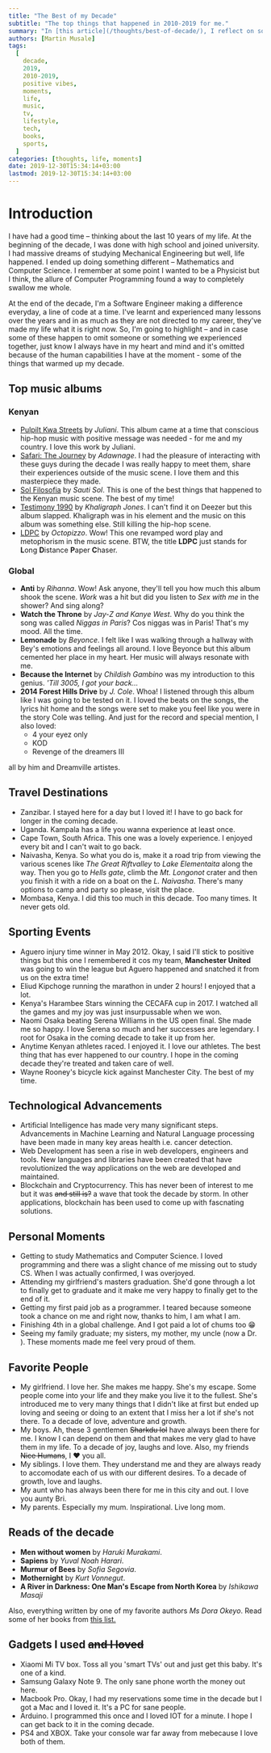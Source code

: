 ```yaml
---
title: "The Best of my Decade"
subtitle: "The top things that happened in 2010-2019 for me."
summary: "In [this article](/thoughts/best-of-decade/), I reflect on some of the best things and moments that I had in the decade 2010-2019. It's been a wonderful 10 years full of ups and downs and in as much as I would like to have a balanced view of both, I choose to stick with the positive things that happened to me and that I can remember."
authors: [Martin Musale]
tags:
  [
    decade,
    2019,
    2010-2019,
    positive vibes,
    moments,
    life,
    music,
    tv,
    lifestyle,
    tech,
    books,
    sports,
  ]
categories: [thoughts, life, moments]
date: 2019-12-30T15:34:14+03:00
lastmod: 2019-12-30T15:34:14+03:00
---
```


# Introduction

I have had a good time – thinking about the last 10 years of my life. At the beginning of the decade, I was done with high school and joined university. I had massive dreams of studying Mechanical Engineering but well, life happened. I ended up doing something different – Mathematics and Computer Science. I remember at some point I wanted to be a Physicist but I think, the allure of Computer Programming found a way to completely swallow me whole.

At the end of the decade, I'm a Software Engineer making a difference everyday, a line of code at a time. I've learnt and experienced many lessons over the years and in as much as they are not directed to my career, they've made my life what it is right now. So, I'm going to highlight – and in case some of these happen to omit someone or something we experienced together, just know I always have in my heart and mind and it's omitted because of the human capabilities I have at the moment - some of the things that warmed up my decade.

## Top music albums

### Kenyan

- [Pulpilt Kwa Streets](https://www.deezer.com/us/album/7735020) by _Juliani_. This album came at a time that conscious hip-hop music with positive message was needed - for me and my country. I love this work by Juliani.
- [Safari: The Journey](https://www.deezer.com/us/album/14705184) by _Adawnage_. I had the pleasure of interacting with these guys during the decade I was really happy to meet them, share their experiences outside of the music scene. I love them and this masterpiece they made.
- [Sol Filosofia](https://www.deezer.com/us/album/1062555) by _Sauti Sol_. This is one of the best things that happened to the Kenyan music scene. The best of my time!
- [Testimony 1990](#) by _Khaligraph Jones_. I can't find it on Deezer but this album slapped. Khaligraph was in his element and the music on this album was something else. Still killing the hip-hop scene.
- [LDPC](https://www.deezer.com/us/album/53466042) by _Octopizzo_. Wow! This one revamped word play and metophorism in the music scene. BTW, the title **LDPC** just stands for **L**ong **D**istance **P**aper **C**haser.

### Global

- **Anti** by _Rihanna_. Wow! Ask anyone, they'll tell you how much this album shook the scene. _Work_ was a hit but did you listen to _Sex with me_ in the shower? And sing along?
- **Watch the Throne** by _Jay-Z and Kanye West_. Why do you think the song was called _Niggas in Paris_? Cos niggas was in Paris! That's my mood. All the time.
- **Lemonade** by _Beyonce_. I felt like I was walking through a hallway with Bey's emotions and feelings all around. I love Beyonce but this album cemented her place in my heart. Her music will always resonate with me.
- **Because the Internet** by _Childish Gambino_ was my introduction to this genius. _'Till 3005, I got your back..._
- **2014 Forest Hills Drive** by _J. Cole_. Whoa! I listened through this album like I was going to be tested on it. I loved the beats on the songs, the lyrics hit home and the songs were set to make you feel like you were in the story Cole was telling. And just for the record and special mention, I also loved:
  - 4 your eyez only
  - KOD
  - Revenge of the dreamers III

all by him and Dreamville artistes.

## Travel Destinations

- Zanzibar. I stayed here for a day but I loved it! I have to go back for longer in the coming decade.
- Uganda. Kampala has a life you wanna experience at least once.
- Cape Town, South Africa. This one was a lovely experience. I enjoyed every bit and I can't wait to go back.
- Naivasha, Kenya. So what you do is, make it a road trip from viewing the various scenes like _The Great Riftvalley_ to _Lake Elementaita_ along the way. Then you go to _Hells gate_, climb the _Mt. Longonot_ crater and then you finish it with a ride on a boat on the _L. Naivasha_. There's many options to camp and party so please, visit the place.
- Mombasa, Kenya. I did this too much in this decade. Too many times. It never gets old.

## Sporting Events

- Aguero injury time winner in May 2012. Okay, I said I'll stick to positive things but this one I remembered it cos my team, **Manchester United** was going to win the league but Aguero happened and snatched it from us on the extra time!
- Eliud Kipchoge running the marathon in under 2 hours! I enjoyed that a lot.
- Kenya's Harambee Stars winning the CECAFA cup in 2017. I watched all the games and my joy was just insurpussable when we won.
- Naomi Osaka beating Serena Williams in the US open final. She made me so happy. I love Serena so much and her successes are legendary. I root for Osaka in the coming decade to take it up from her.
- Anytime Kenyan athletes raced. I enjoyed it. I love our athletes. The best thing that has ever happened to our country. I hope in the coming decade they're treated and taken care of well.
- Wayne Rooney's bicycle kick against Manchester City. The best of my time.

## Technological Advancements

- Artificial Intelligence has made very many significant steps. Advancements in Machine Learning and Natural Language processing have been made in many key areas health i.e. cancer detection.
- Web Development has seen a rise in web developers, engineers and tools. New languages and libraries have been created that have revolutionized the way applications on the web are developed and maintained.
- Blockchain and Cryptocurrency. This has never been of interest to me but it was ~~and still is?~~ a wave that took the decade by storm. In other applications, blockchain has been used to come up with fascnating solutions.

## Personal Moments

- Getting to study Mathematics and Computer Science. I loved programming and there was a slight chance of me missing out to study CS. When I was actually confirmed, I was overjoyed.
- Attending my girlfriend's masters graduation. She'd gone through a lot to finally get to graduate and it make me very happy to finally get to the end of it.
- Getting my first paid job as a programmer. I teared because someone took a chance on me and right now, thanks to him, I am what I am.
- Finishing 4th in a global challenge. And I got paid a lot of chums too :grin:
- Seeing my family graduate; my sisters, my mother, my uncle (now a Dr. ). These moments made me feel very proud of them.

## Favorite People

- My girlfriend. I love her. She makes me happy. She's my escape. Some people come into your life and they make you live it to the fullest. She's introduced me to very many things that I didn't like at first but ended up loving and seeing or doing to an extent that I miss her a lot if she's not there. To a decade of love, adventure and growth.
- My boys. Ah, these 3 gentlemen ~~Sharkdu lol~~ have always been there for me. I know I can depend on them and that makes me very glad to have them in my life. To a decade of joy, laughs and love. Also, my friends ~~Nice Humans~~, I :heart: you all.
- My siblings. I love them. They understand me and they are always ready to accomodate each of us with our different desires. To a decade of growth, love and laughs.
- My aunt who has always been there for me in this city and out. I love you aunty Bri.
- My parents. Especially my mum. Inspirational. Live long mom.

## Reads of the decade

- **Men without women** by _Haruki Murakami_.
- **Sapiens** by _Yuval Noah Harari_.
- **Murmur of Bees** by _Sofia Segovia_.
- **Mothernight** by _Kurt Vonnegut_.
- **A River in Darkness: One Man's Escape from North Korea** by _Ishikawa Masaji_

Also, everything written by one of my favorite authors _Ms Dora Okeyo_. Read some of her books from [this list.](https://www.goodreads.com/author/list/5601708.Dora_Okeyo)

## Gadgets I used ~~and I loved~~

- Xiaomi Mi TV box. Toss all you 'smart TVs' out and just get this baby. It's one of a kind.
- Samsung Galaxy Note 9. The only sane phone worth the money out here.
- Macbook Pro. Okay, I had my reservations some time in the decade but I got a Mac and I loved it. It's a PC for sane people.
- Arduino. I programmed this once and I loved IOT for a minute. I hope I can get back to it in the coming decade.
- PS4 and XBOX. Take your console war far away from mebecause I love both of them.

